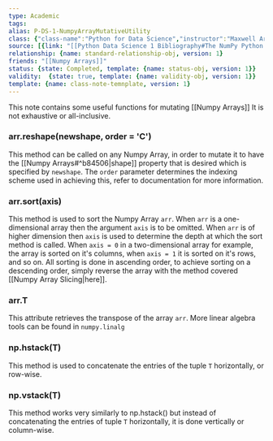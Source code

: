 ```yaml
---
type: Academic
tags:
alias: P-DS-1-NumpyArrayMutativeUtility
class: {"class-name":"Python for Data Science","instructor":"Maxwell Armi","medium":"Online Course","start-date":"2023-04-01","online-platform":"FreeCodeCamp-Youtube","length":"12hr20min","class-alias":"P-DS-1","template":{"name":"class-online-course-obj","version":1}}
source: [{link: "[[Python Data Science 1 Bibliography#The NumPy Python Data Science Library]]", alias: numpy-P-DS-1, template: {name: bib-source-obj , version: 1}}, {link: "[[Python Data Science 1 Bibliography#Python Help()]]", alias: numpy-help, template: {name: bib-source-obj , version: 1}}]
relationship: {name: standard-relationship-obj, version: 1}
friends: "[[Numpy Arrays]]"
status: {state: Completed, template: {name: status-obj, version: 1}}
validity:  {state: true, template: {name: validity-obj, version: 1}}
template: {name: class-note-temnplate, version: 1}
---
```

This note contains some useful functions for mutating [[Numpy Arrays]] It is not exhaustive or all-inclusive. 

### arr.reshape(newshape, order = 'C')

This method can be called on any Numpy Array, in order to mutate it to have the [[Numpy Arrays#^b84506|shape]] property that is desired which is specified by `newshape`. The `order` parameter determines the indexing scheme used in achieving this, refer to documentation for more information. 

### arr.sort(axis)

This method is used to sort the Numpy Array `arr`. When `arr` is a one-dimensional array then the argument `axis` is to be omitted. When `arr` is of higher dimension then `axis` is used to determine the depth at which the sort method is called. When `axis = 0` in a two-dimensional array for example, the array is sorted on it's columns, when `axis = 1` it is sorted on it's rows, and so on. All sorting is done in ascending order, to achieve sorting on a descending order, simply reverse the array with the method covered [[Numpy Array Slicing|here]].

### arr.T

This attribute retrieves the transpose of the array `arr`.
More linear algebra tools can be found in `numpy.linalg`

### np.hstack(T)

This method is used to concatenate the entries of the tuple `T` horizontally, or row-wise. 

### np.vstack(T)

This method works very similarly to np.hstack() but instead of concatenating the entries of tuple `T` horizontally, it is done vertically or column-wise. 